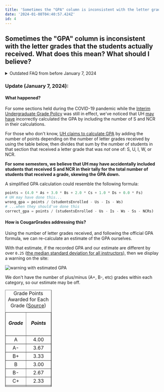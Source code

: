 ```yaml
---
title: 'Sometimes the "GPA" column is inconsistent with the letter grades that the students actually received. What does this mean? What should I believe?'
date: '2024-01-08T04:40:57.424Z'
id: 4
---
```


## Sometimes the "GPA" column is inconsistent with the letter grades that the students actually received. What does this mean? What should I believe?

<details>
  <summary>Outdated FAQ from before January 7, 2024</summary>

  This is a very clever observation, and there's supposedly a rational explanation for this.
  Generally speaking, the data we receive from UH looks like this:

  <div rel="table-wrap">
    <table>
      <thead>
        <tr>
          <th>TERM</th>
          <th>SUBJECT</th>
          <th>CATALOG NBR</th>
          <th>...</th>
          <th>A</th>
          <th>B</th>
          <th>C</th>
          <th>D</th>
          <th>F</th>
          <th>SATISFACTORY</th>
          <th>NOT REPORTED</th>
          <th>TOTAL DROPPED</th>
          <th>AVG GPA</th>
        </tr>
      </thead>
      <tbody>
        <tr>
          <td>Spring 2021</td>
          <td>POLS</td>
          <td>6312</td>
          <td>...</td>
          <td>2</td>
          <td>4</td>
          <td>0</td>
          <td>0</td>
          <td>0</td>
          <td>0</td>
          <td>4</td>
          <td>1</td>
          <td>3.498</td>
        </tr>
        <tr>
          <td>Spring 2021</td>
          <td>MATH</td>
          <td>3321</td>
          <td>...</td>
          <td>66</td>
          <td>41</td>
          <td>4</td>
          <td>0</td>
          <td>0</td>
          <td>46</td>
          <td>2</td>
          <td>6</td>
          <td>2.026</td>
        </tr>
        <tr>
          <td>Spring 2021</td>
          <td>COMM</td>
          <td>4303</td>
          <td>...</td>
          <td>3</td>
          <td>7</td>
          <td>0</td>
          <td>0</td>
          <td>0</td>
          <td>18</td>
          <td>2</td>
          <td>3</td>
          <td>0.971</td>
        </tr>
      </tbody>
    </table>
  </div>

  The "AVG GPA" column is what CougarGrades uses in its statistics. By design, we do not recompute this value based on the number of letter grades received.

  You can very obviously see that the bottom 2 rows don't have "AVG GPA" columns that make sense. However, this data is *exactly* as UH provided it (with no official explanation). What gives?

  From this, we can infer that: <ins>The GPA that UH provides is not necessarily the GPA that could be calculated from the grade letters received</ins>.
  The leading theory we've <em><abbr title="speculate (verb): form a theory or conjecture about a subject without firm evidence.">speculated</abbr></em> from this is:

  The GPA that UH provides is the "real" GPA that isn't affected by "S" and "NCR" grades. In other words, it's the average GPA of what the students *would have* made if they didn't receive S or NCR grades, and accounts for all the Cs, Ds, and Fs that would've been given in the course.

  With this in mind, it makes a lot of the lower "AVG GPA" values seem pretty bleak, although this is most likely attributed due to the COVID-19 global pandemic and the abrupt transition to online classes.

</details>

### Update (January 7, 2024):

#### What happened?

For some sections held during the COVID-19 pandemic while the [Interim Undergraduate Grade Policy](https://uh.edu/provost/policies-resources/student/interim-undergraduate-grade-policy/) was still in effect, we've noticed that UH <ins>may have</ins> incorrectly calculated the GPA by including the number of S and NCR in their calculations.

For those who don't know, [UH claims to calculate GPA](https://publications.uh.edu/content.php?catoid=34&navoid=12493) by adding the number of points depending on the number of letter grades received by using the table below, then divides that sum by the number of students in that section that received a letter grade that was *not* one of: S, U, I, W, or NCR.

**For some semesters, we believe that UH may have accidentally included students that received S and NCR in their tally for the total number of students that received a grade, skewing the GPA down.**

A simplified GPA calculation could resemble the following formula:

```python
points = (4.0 * As + 3.0 * Bs + 2.0 * Cs + 1.0 * Ds + 0.0 * Fs)
# UH may have done this...
wrong_gpa = points / (studentsEnrolled - Us - Is - Ws)
# ...when they should've done this
correct_gpa = points / (studentsEnrolled - Us - Is - Ws - Ss - NCRs)
```

#### How is CougarGrades addressing this?

Using the number of letter grades received, and following the official GPA formula, we can re-calculate an estimate of the GPA ourselves.

With that estimate, if the recorded GPA and our estimate are different by over `0.25` ([the median standard deviation for all instructors](https://blog.cougargrades.io/2020/01/13/instructor-update/)), then we display a warning on the site:

![warning with estimated GPA](/gpa-estimate-warning.png)

We don't have the number of plus/minus (A+, B-, etc) grades within each category, so our estimate may be off.

<table align="center" border="1" cellpadding="2" cellspacing="0" style="height:316px; width:152px">
  <caption>Grade Points Awarded for Each Grade (<a href="https://publications.uh.edu/content.php?catoid=34&navoid=12493">Source</a>)</caption>
	<tbody>
		<tr>
			<td style="text-align:center; width:171px">
			<h5>Grade</h5>
			</td>
			<td style="text-align:center; width:933px">
			<h5>Points</h5>
			</td>
		</tr>
		<tr>
			<td style="text-align:center; width:171px">A</td>
			<td style="text-align:center; width:933px">4.00</td>
		</tr>
		<tr>
			<td style="text-align:center; width:171px">A-</td>
			<td style="text-align:center; width:933px">3.67</td>
		</tr>
		<tr>
			<td style="text-align:center; width:171px">B+</td>
			<td style="text-align:center; width:933px">3.33</td>
		</tr>
		<tr>
			<td style="text-align:center; width:171px">B</td>
			<td style="text-align:center; width:933px">3.00</td>
		</tr>
		<tr>
			<td style="text-align:center; width:171px">B-</td>
			<td style="text-align:center; width:933px">2.67</td>
		</tr>
		<tr>
			<td style="text-align:center; width:171px">C+</td>
			<td style="text-align:center; width:933px">2.33</td>
		</tr>
		<tr>
			<td style="text-align:center; width:171px">C</td>
			<td style="text-align:center; width:933px">2.00</td>
		</tr>
		<tr>
			<td style="text-align:center; width:171px">C-</td>
			<td style="text-align:center; width:933px">1.67</td>
		</tr>
		<tr>
			<td style="text-align:center; width:171px">D+</td>
			<td style="text-align:center; width:933px">1.33</td>
		</tr>
		<tr>
			<td style="text-align:center; width:171px">D</td>
			<td style="text-align:center; width:933px">1.00</td>
		</tr>
		<tr>
			<td style="text-align:center; width:171px">D-</td>
			<td style="text-align:center; width:933px">0.67</td>
		</tr>
		<tr>
			<td style="text-align:center; width:171px">F</td>
			<td style="text-align:center; width:933px">0.00</td>
		</tr>
	</tbody>
</table>
